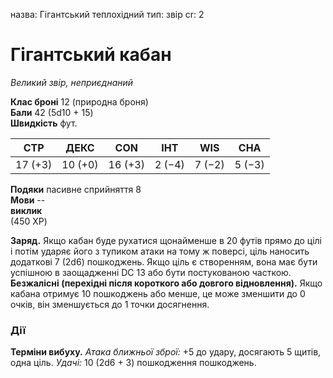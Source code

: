 назва: Гігантський теплохідний тип: звір cr: 2

# Гігантський кабан
_Великий звір, неприєднаний_

**Клас броні** 12 (природна броня)    
**Бали** 42 (5d10 + 15)    
**Швидкість** фут.

| СТР     | ДЕКС    | CON     | ІНТ    | WIS    | CHA    |
| ------- | ------- | ------- | ------ | ------ | ------ |
| 17 (+3) | 10 (+0) | 16 (+3) | 2 (−4) | 7 (−2) | 5 (−3) |

**Подяки** пасивне сприйняття 8    
**Мови** --    
**виклик**     
(450 XP)

**Заряд.** Якщо кабан буде рухатися щонайменше в 20 футів прямо до цілі і потім ударяє його з тупиком атаки на тому ж поверсі, ціль наносить додаткові 7 (2d6) пошкоджень. Якщо ціль є створенням, вона має бути успішною в заощадженні DC 13 або бути постукованою часткою.    
**Безжалісні (перехідні після короткого або довгого відновлення).** Якщо кабана отримує 10 пошкоджень або менше, це може зменшити до 0 очків, він зменшується до 1 точки досягнення.

### Дії
**Терміни вибуху.** _Атака ближньої зброї:_ +5 до удару, досягають 5 щитів, одна ціль. _Удачі:_ 10 (2d6 + 3) пошкодження пошкоджень. 
